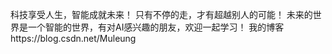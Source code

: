 科技享受人生，智能成就未来！
只有不停的走，才有超越别人的可能！
未来的世界是一个智能的世界，有对AI感兴趣的朋友，欢迎一起学习！
我的博客https://blog.csdn.net/Muleung
